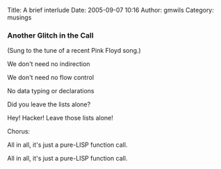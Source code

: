 Title: A brief interlude
Date: 2005-09-07 10:16
Author: gmwils
Category: musings

### Another Glitch in the Call

(Sung to the tune of a recent Pink Floyd song.)

We don't need no indirection

We don't need no flow control

No data typing or declarations

Did you leave the lists alone?

Hey! Hacker! Leave those lists alone!

Chorus:

All in all, it's just a pure-LISP function call.

All in all, it's just a pure-LISP function call.
